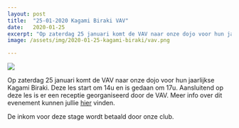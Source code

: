 ```yaml
---
layout: post
title:  "25-01-2020 Kagami Biraki VAV"
date:   2020-01-25
excerpt: "Op zaterdag 25 januari komt de VAV naar onze dojo voor hun jaarlijkse Kagami Biraki. Deze les start om 14u en is gedaan om 17u"
image: /assets/img/2020-01-25-kagami-biraki/vav.png

---
```

<div class="container">
    <div class="row">
        <div class="col-md-4">
            <img class="img-fluid mx-auto" src="{{'/assets/img/2020-01-25-kagami-biraki/vav.png' | absoluteurl}}">
        </div>
        <div class="col-md-8">
            <p>
               Op zaterdag 25 januari komt de VAV naar onze dojo voor hun jaarlijkse Kagami Biraki. Deze les start om 14u en is gedaan om 17u. Aansluitend op deze les is er een receptie georganiseerd door de VAV. Meer info over dit evenement kunnen jullie <a href="https://aikido-vav.be/event/kagami-biraki-halle-zaterdag-25-januari-2020/" >hier</a> vinden.
            </p>
            <p>
                De inkom voor deze stage wordt betaald door onze club.
            </p>
        </div>
    </div>
</div>

